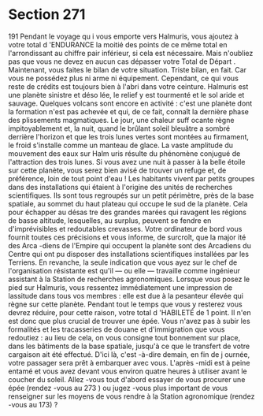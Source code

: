 # Section 271

191
Pendant le voyage qu i vous emporte vers Halmuris, vous ajoutez
à votre total d 'ENDURANCE  la moitié des points de ce même
total en l'arrondissant au chiffre pair inférieur, si cela est
nécessaire. Mais n'oubliez pas que vous ne devez en aucun cas
dépasser votre Total de Départ . Maintenant, vous faites le bilan
de votre situation. Triste bilan, en fait. Car vous ne possédez plus
ni arme ni équipement. Cependant, ce qui vous reste de crédits
est toujours bien  à l'abri dans votre ceinture. Halmuris est une
planète sinistre et déso lée, le relief y est tourmenté et le sol aride
et sauvage. Quelques volcans sont encore en activité : c'est une
planète dont la formation n'est pas achevée et qui, de ce fait,
connaît la dernière phase des plissements magmatiques. Le jour,
une chaleur suff ocante règne impitoyablement et, la nuit, quand
le brûlant soleil bleuâtre a sombré derrière l'horizon et que les
trois lunes vertes sont montées au firmament, le froid s'installe
comme un manteau de glace. La vaste amplitude du mouvement
des eaux sur Halm uris résulte du phénomène conjugué de
l'attraction des trois lunes. Si vous avez une nuit à passer  à la
belle étoile sur cette planète, vous serez bien avisé de trouver un
refuge et, de préférence, loin de tout point d'eau ! Les habitants
vivent par petits  groupes dans des installations qui étaient  à
l'origine des unités de recherches scientifiques. Ils sont tous
regroupés sur un petit périmètre, près de la base spatiale, au
sommet du haut plateau qui occupe le sud de la planète. Cela
pour échapper au désas tre des grandes marées qui ravagent les
régions de basse altitude, lesquelles, au surplus, peuvent se
fendre en d'imprévisibles et redoutables crevasses. Votre
ordinateur de bord vous fournit toutes ces précisions et vous
informe, de surcroît, que la major ité des Arca -diens de l'Empire
qui occupent la planète sont des Arcadiens du Centre qui ont pu
disposer des installations scientifiques installées par les Terriens.
En revanche, la seule indication que vous ayez sur le chef de
l'organisation résistante est  qu'il — ou elle — travaille comme
ingénieur assistant à la Station de recherches agronomiques.
Lorsque vous posez le pied sur Halmuris, vous ressentez
immédiatement une impression de lassitude dans tous vos
membres : elle est due à la pesanteur élevée qui  règne sur cette
planète. Pendant tout le temps que vous y resterez vous devrez
réduire, pour cette raison, votre total d 'HABILETÉ  de 1 point.
Il n'en est donc que plus crucial de trouver une épée. Vous n'avez
pas à subir les formalités et les tracasseries  de douane et
d'immigration que vous redoutiez : au lieu de cela, on vous
consigne tout bonnement sur place, dans les bâtiments de la base
spatiale, jusqu'à ce que le transfert de votre cargaison ait été
effectué. D'ici là, c'est -à-dire demain, en fin de j ournée, votre
passager sera prêt à embarquer avec vous. L'après -midi est à
peine entamé et vous avez devant vous environ quatre heures à
utiliser avant le coucher du soleil. Allez -vous tout d'abord essayer
de vous procurer une épée (rendez -vous au 273 ) ou jugez -vous
plus important de vous renseigner sur les moyens de vous rendre
à la Station agronomique (rendez -vous au 173) ?